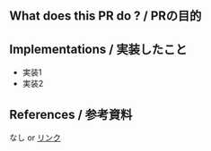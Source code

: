 ## What does this PR do ? / PRの目的


## Implementations / 実装したこと
- 実装1
- 実装2

## References / 参考資料
なし
or
[リンク](https://github.com)